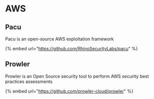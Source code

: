 # AWS

## Pacu

Pacu is an open-source AWS exploitation framework

{% embed url="https://github.com/RhinoSecurityLabs/pacu" %}

## Prowler

Prowler is an Open Source security tool to perform AWS security best practices assessments

{% embed url="https://github.com/prowler-cloud/prowler" %}
